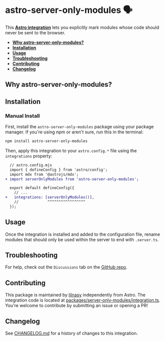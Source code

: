 # astro-server-only-modules 🗣️

This **[Astro integration][astro-integration]** lets you explicitly mark modules whose code should never be sent to the browser.

- <strong>[Why astro-server-only-modules?](#why-astro-server-only-modules)</strong>
- <strong>[Installation](#installation)</strong>
- <strong>[Usage](#usage)</strong>
- <strong>[Troubleshooting](#troubleshooting)</strong>
- <strong>[Contributing](#contributing)</strong>
- <strong>[Changelog](#changelog)</strong>

## Why astro-server-only-modules?


## Installation

### Manual Install

First, install the `astro-server-only-modules` package using your package manager. If you're using npm or aren't sure, run this in the terminal:

```sh
npm install astro-server-only-modules
```

Then, apply this integration to your `astro.config.*` file using the `integrations` property:

```diff lang="js" "mdx()"
  // astro.config.mjs
  import { defineConfig } from 'astro/config';
  import mdx from '@astrojs/mdx';
+ import serverOnlyModules from 'astro-server-only-modules';

  export default defineConfig({
    // ...
+   integrations: [serverOnlyModules()],
    //             ^^^^^^^^^^^^^^^^^
  });
```

## Usage

Once the integration is installed and added to the configuration file, rename modules that should only be used within the server to end with `.server.ts`.

## Troubleshooting

For help, check out the `Discussions` tab on the [GitHub repo](https://github.com/lilnasy/gratelets/discussions).

## Contributing

This package is maintained by [lilnasy](https://github.com/lilnasy) independently from Astro. The integration code is located at [packages/server-only-modules/integration.ts](https://github.com/lilnasy/gratelets/blob/main/packages/server-only-modules/integration.ts). You're welcome to contribute by submitting an issue or opening a PR!

## Changelog

See [CHANGELOG.md](https://github.com/lilnasy/gratelets/blob/main/packages/server-only-modules/CHANGELOG.md) for a history of changes to this integration.

[astro-integration]: https://docs.astro.build/en/guides/integrations-guide/
